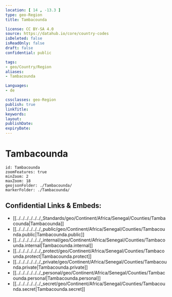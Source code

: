 ```yaml
---
location: [ 14 , -13.3 ] 
type: geo-Region
title: Tambacounda

license: CC BY-SA 4.0
source: https://datahub.io/core/country-codes
isDeleted: false
isReadOnly: false
draft: false
confidential: public

tags:
- geo/Country/Region
aliases:
- Tambacounda

Languages:
- de

cssclasses: geo-Region
publish: true
linkTitle: 
keywords: 
layout: 
publishDate: 
expiryDate: 
---
```


# Tambacounda

```leaflet
id: Tambacounda
zoomFeatures: true 
minZoom: 2 
maxZoom: 18
geojsonFolder: ./Tambacounda/
markerFolder: ./Tambacounda/
```


## Confidential Links & Embeds: 
- [[../../../../../../_Standards/geo/Continent/Africa/Senegal/Counties/Tambacounda|Tambacounda]] 
- [[../../../../../../_public/geo/Continent/Africa/Senegal/Counties/Tambacounda.public|Tambacounda.public]] 
- [[../../../../../../_internal/geo/Continent/Africa/Senegal/Counties/Tambacounda.internal|Tambacounda.internal]] 
- [[../../../../../../_protect/geo/Continent/Africa/Senegal/Counties/Tambacounda.protect|Tambacounda.protect]] 
- [[../../../../../../_private/geo/Continent/Africa/Senegal/Counties/Tambacounda.private|Tambacounda.private]] 
- [[../../../../../../_personal/geo/Continent/Africa/Senegal/Counties/Tambacounda.personal|Tambacounda.personal]] 
- [[../../../../../../_secret/geo/Continent/Africa/Senegal/Counties/Tambacounda.secret|Tambacounda.secret]] 

